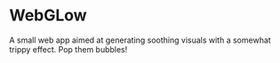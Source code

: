 # WebGLow

A small web app aimed at generating soothing visuals with a somewhat trippy effect.
Pop them bubbles!
